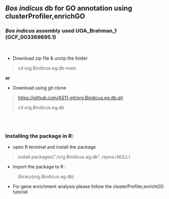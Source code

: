 
## _Bos indicus_ db for GO annotation using clusterProfiler,enrichGO

### _Bos indicus_ assembly used UOA_Brahman_1 (GCF_003369695.1)
<br/>

* Download zip file & unzip the folder 

> cd org.Bindicus.eg.db-main

**or**

* Download using git clone

> https://github.com/AS11-git/org.Bindicus.eg.db.git
>
> cd org.Bindicus.eg.db
>
<br/><br/>

### Installing the package in R:

* open R terminal and install the package

 > install.packages("./org.Bindicus.eg.db", repos=NULL)

* Import the package to R :

 > library(org.Bindicus.eg.db)

* For gene enrichment analysis please follow the clusterProfiler,enrichGO tutorial
